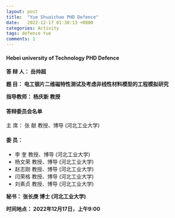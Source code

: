 ```yaml
---
layout: post
title:  "Yue Shuaichao PHD Defence"
date:   2022-12-17 01:30:13 +0800
categories: Activity
tags: defence Yue 
comments: 1
---
```

#### Hebei university of Technology PHD Defence

  **答 辩 人：  岳帅超**
  
  **题    目：  电工钢片二维磁特性测试及考虑非线性材料模型的工程模拟研究**
    
  **指导教师：  杨庆新 教授**
          
#### 答辩委员会名单
 主    席：  张  献    教授、博导  (河北工业大学)
#### 委    员：  
*  李  奎    教授、博导  (河北工业大学)
* 杨文荣    教授、博导  (河北工业大学)
* 赵志刚    教授、博导  (河北工业大学)
*  闫荣格    教授、博导  (河北工业大学)
 * 刘素贞    教授、博导  (河北工业大学)
            

**秘书：  张长庚   博士        (河北工业大学)**

**时间地点： 2022年12月17日，上午9:00**


[jekyll-docs]: https://jekyllrb.com/docs/home
[jekyll-gh]:   https://github.com/jekyll/jekyll
[jekyll-talk]: https://talk.jekyllrb.com/
